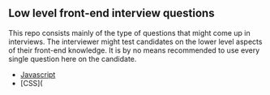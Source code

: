 ## Low level front-end interview questions

This repo consists mainly of the type of questions that might come up in interviews. The interviewer might test candidates on the lower level aspects of their front-end knowledge. It is by no means recommended to use every single question here on the candidate.

- [Javascript](https://github.com/mirlz/low-level-front-end-interview-questions/blob/master/javascript.md)
- [CSS](
